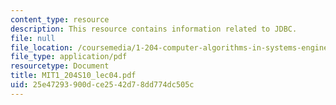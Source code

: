 ```yaml
---
content_type: resource
description: This resource contains information related to JDBC.
file: null
file_location: /coursemedia/1-204-computer-algorithms-in-systems-engineering-spring-2010/25e47293900dce2542d78dd774dc505c_MIT1_204S10_lec04.pdf
file_type: application/pdf
resourcetype: Document
title: MIT1_204S10_lec04.pdf
uid: 25e47293-900d-ce25-42d7-8dd774dc505c
---
```

